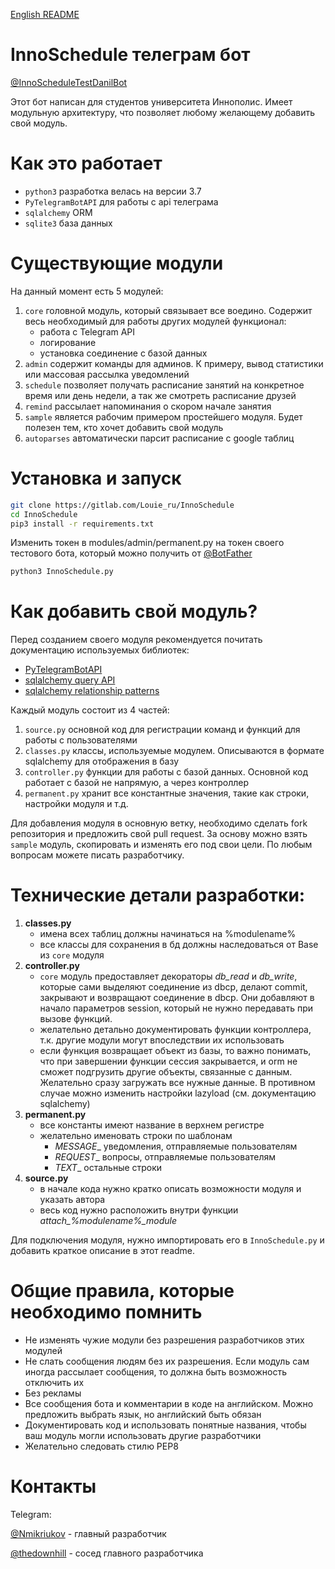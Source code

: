[English README](README.md)


# InnoSchedule телеграм бот

[@InnoScheduleTestDanilBot](https://t.me/InnoScheduleTestDanilBot)

Этот бот написан для студентов университета Иннополис. Имеет модульную архитектуру, что позволяет любому желающему добавить свой модуль.


# Как это работает

- `python3` разработка велась на версии 3.7
- `PyTelegramBotAPI` для работы с api телеграма
- `sqlalchemy` ORM
- `sqlite3` база данных


# Существующие модули

На данный момент есть 5 модулей:
1. `core` головной модуль, который связывает все воедино. Содержит весь необходимый для работы других модулей функционал:
    - работа с Telegram API
    - логирование
    - установка соединение с базой данных
2. `admin` содержит команды для админов. К примеру, вывод статистики или массовая рассылка уведомлений
3. `schedule` позволяет получать расписание занятий на конкретное время или день недели, а так же смотреть расписание друзей
4. `remind` рассылает напоминания о скором начале занятия
5. `sample` является рабочим примером простейшего модуля. Будет полезен тем, кто хочет добавить свой модуль
6. `autoparses` автоматически парсит расписание с google таблиц

# Установка и запуск

```bash
git clone https://gitlab.com/Louie_ru/InnoSchedule
cd InnoSchedule
pip3 install -r requirements.txt
```
Изменить токен в modules/admin/permanent.py на токен своего тестового бота, который можно получить от [@BotFather](https://t.me/BotFather)
```bash
python3 InnoSchedule.py
```


# Как добавить свой модуль?

Перед созданием своего модуля рекомендуется почитать документацию используемых библиотек:

- [PyTelegramBotAPI](https://github.com/eternnoir/pyTelegramBotAPI)
- [sqlalchemy query API](https://docs.sqlalchemy.org/en/latest/orm/query.html)
- [sqlalchemy relationship patterns](https://docs.sqlalchemy.org/en/latest/orm/basic_relationships.html)

Каждый модуль состоит из 4 частей:

1. `source.py` основной код для регистрации команд и функций для работы с пользователями
2. `classes.py` классы, используемые модулем. Описываются в формате sqlalchemy для отображения в базу
3. `controller.py` функции для работы с базой данных. Основной код работает с базой не напрямую, а через контроллер
4. `permanent.py` хранит все константные значения, такие как строки, настройки модуля и т.д.

Для добавления модуля в основную ветку, необходимо сделать fork репозитория и предложить свой pull request.
За основу можно взять `sample` модуль, скопировать и изменять его под свои цели.
По любым вопросам можете писать разработчику.


# Технические детали разработки:

1. **classes.py**
    - имена всех таблиц должны начинаться на %modulename%
    - все классы для сохранения в бд должны наследоваться от Base из `core` модуля
2. **controller.py**
    - `core` модуль предоставляет декораторы _db_read_ и _db_write_, которые сами выделяют соединение из dbcp, делают commit, закрывают и возвращают соединение в dbcp. Они добавляют в начало параметров session, который не нужно передавать при вызове функций.
    - желательно детально документировать функции контроллера, т.к. другие модули могут впоследствии их использовать
    - если функция возвращает объект из базы, то важно понимать, что при завершении функции сессия закрывается, и orm не сможет подгрузить другие объекты, связанные с данным. Желательно сразу загружать все нужные данные. В противном случае можно изменить настройки lazyload (см. документацию sqlalchemy)
3. **permanent.py**
    - все константы имеют название в верхнем регистре
    - желательно именовать строки по шаблонам
        * _MESSAGE__ уведомления, отправляемые пользователям
        * _REQUEST__ вопросы, отправляемые пользователям
        * _TEXT__ остальные строки
4. **source.py**
    - в начале кода нужно кратко описать возможности модуля и указать автора
    - весь код нужно расположить внутри функции *attach_%modulename%_module*

Для подключения модуля, нужно импортировать его в `InnoSchedule.py` и добавить краткое описание в этот readme.


# Общие правила, которые необходимо помнить

- Не изменять чужие модули без разрешения разработчиков этих модулей
- Не слать сообщения людям без их разрешения. Если модуль сам иногда рассылает сообщения, то должна быть возможность отключить их
- Без рекламы
- Все сообщения бота и комментарии в коде на английском. Можно предложить выбрать язык, но английский быть обязан
- Документировать код и использовать понятные названия, чтобы ваш модуль могли использовать другие разработчики
- Желательно следовать стилю PEP8


# Контакты

Telegram:

[@Nmikriukov](https://t.me/Nmikriukov) - главный разработчик

[@thedownhill](https://t.me/thedownhill) - сосед главного разработчика
